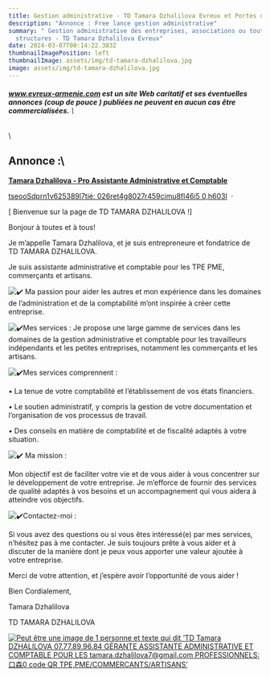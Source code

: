 ```yaml
---
title: Gestion administrative - TD Tamara Dzhalilova Evreux et Portes de Normandie
description: "Annonce : Free lance gestion administrative"
summary: " Gestion administrative des entreprises, associations ou toutes autres
  structures - TD Tamara Dzhalilova Evreux"
date: 2024-03-07T00:14:22.383Z
thumbnailImagePosition: left
thumbnailImage: assets/img/td-tamara-dzhalilova.jpg
image: assets/img/td-tamara-dzhalilova.jpg
---
```

###### **www.evreux-armenie.com est un site Web caritatif et ses éventuelles annonces (coup de pouce ) publiées ne peuvent en aucun cas être commercialisées.** \
\
<!--StartFragment-->

## A﻿nnonce :\
**[Tamara Dzhalilova - Pro Assistante Administrative et Comptable](https://www.facebook.com/profile.php?id=100092297515643&__cft__[0]=AZWMalls0NDuX6I2PSUDBhfo0wsUiK4nziMUxKmqRLxFs6aTibcJ9mAsyE0o-EDGvCYbpZdpJjulYVnfLbqesCKBNjJHo6aN7fc9zjjrucpNSBhf2e9XY3a7MoITHoGUhZ63Nje4DHZQrPdTa-8qT_WT&__tn__=-UC%2CP-R)**

[tseooSdprn1v625389l7tié: 026ret4g8027r459cimu8fl46i5 0,h603l](https://www.facebook.com/story.php?story_fbid=307072619045986&id=100092297515643#)  · 

\[ Bienvenue sur la page de TD TAMARA DZHALILOVA !]

Bonjour à toutes et à tous!

Je m’appelle Tamara Dzhalilova, et je suis entrepreneure et fondatrice de TD TAMARA DZHALILOVA.

Je suis assistante administrative et comptable pour les TPE PME, commerçants et artisans.

![✔️](https://static.xx.fbcdn.net/images/emoji.php/v9/td8/1.5/16/2714.png) Ma passion pour aider les autres et mon expérience dans les domaines de l’administration et de la comptabilité m’ont inspirée à créer cette entreprise.

![✔️](https://static.xx.fbcdn.net/images/emoji.php/v9/td8/1.5/16/2714.png)Mes services : Je propose une large gamme de services dans les domaines de la gestion administrative et comptable pour les travailleurs indépendants et les petites entreprises, notamment les commerçants et les artisans.

![✔️](https://static.xx.fbcdn.net/images/emoji.php/v9/td8/1.5/16/2714.png)Mes services comprennent :

• La tenue de votre comptabilité et l’établissement de vos états financiers.

• Le soutien administratif, y compris la gestion de votre documentation et l’organisation de vos processus de travail.

• Des conseils en matière de comptabilité et de fiscalité adaptés à votre situation.

![✔️](https://static.xx.fbcdn.net/images/emoji.php/v9/td8/1.5/16/2714.png) Ma mission :

Mon objectif est de faciliter votre vie et de vous aider à vous concentrer sur le développement de votre entreprise. Je m’efforce de fournir des services de qualité adaptés à vos besoins et un accompagnement qui vous aidera à atteindre vos objectifs.

![✔️](https://static.xx.fbcdn.net/images/emoji.php/v9/td8/1.5/16/2714.png)Contactez-moi :

Si vous avez des questions ou si vous êtes intéressé(e) par mes services, n’hésitez pas à me contacter. Je suis toujours prête à vous aider et à discuter de la manière dont je peux vous apporter une valeur ajoutée à votre entreprise.

Merci de votre attention, et j’espère avoir l’opportunité de vous aider !

Bien Cordialement,

Tamara Dzhalilova

TD TAMARA DZHALILOVA



[![Peut être une image de 1 personne et texte qui dit ’TD Tamara DZHALILOVA 07.77.89.96.84 GÉRANTE ASSISTANTE ADMINISTRATIVE ET COMPTABLE POUR LES tamara.dzhalilova7@gmail.com PROFESSIONNELS: 口森0 code QR TPE,PME/COMMERCANTS/ARTISANS’](https://scontent-cdg4-3.xx.fbcdn.net/v/t39.30808-6/408864178_307069739046274_5543986558693898055_n.jpg?_nc_cat=106&ccb=1-7&_nc_sid=5f2048&_nc_ohc=F7Bu_zeJdPAAX-AkM89&_nc_ht=scontent-cdg4-3.xx&oh=00_AfAamLbXOwG0RO2mzgi8Q_Undon353cVLPQS0FtYwDi6Sw&oe=65ED7E38)](https://www.facebook.com/photo/?fbid=307069742379607&set=a.165706023182647&__cft__[0]=AZWMalls0NDuX6I2PSUDBhfo0wsUiK4nziMUxKmqRLxFs6aTibcJ9mAsyE0o-EDGvCYbpZdpJjulYVnfLbqesCKBNjJHo6aN7fc9zjjrucpNSBhf2e9XY3a7MoITHoGUhZ63Nje4DHZQrPdTa-8qT_WT&__tn__=EH-R)





<!--EndFragment-->